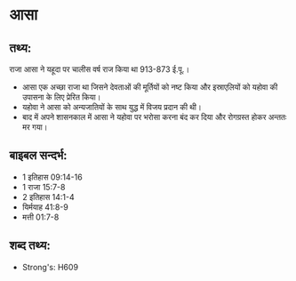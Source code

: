 # आसा #

## तथ्य: ##

राजा आसा ने यहूदा पर चालीस वर्ष राज किया था 913-873 ई.पू.।

* आसा एक अच्छा राजा था जिसने देवताओं की मूर्तियों को नष्ट किया और इस्राएलियों को यहोवा की उपासना के लिए प्रेरित किया।
* यहोवा ने आसा को अन्यजातियों के साथ युद्ध में विजय प्रदान की थी।
* बाद में अपने शासनकाल में आसा ने यहोवा पर भरोसा करना बंद कर दिया और रोगग्रस्त होकर अन्ततः मर गया।

## बाइबल सन्दर्भ: ##

* 1 इतिहास 09:14-16
* 1 राजा 15:7-8
* 2 इतिहास 14:1-4
* यिर्मयाह 41:8-9
* मत्ती 01:7-8

## शब्द तथ्य: ##

* Strong's: H609
